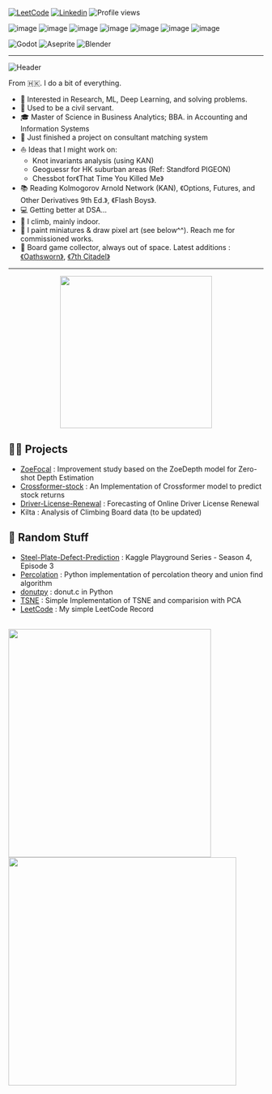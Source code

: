 
<!--[![Portfolio](https://img.shields.io/badge/Portfolio-Visit-brightgreen?style=flat-square)](https://github.com/austinmyc/)-->
[![LeetCode](https://img.shields.io/badge/LeetCode-Profile-orange?style=flat-square&logo=leetcode)](https://leetcode.com/austinmyc/)
[![Linkedin](https://img.shields.io/badge/Linkedin-Profile-blue?style=flat-square&logo=linkedin)](https://www.linkedin.com/in/austinmyc/)
![Profile views](https://komarev.com/ghpvc/?username=austinmyc&color=lightgrey)

![image](https://img.shields.io/badge/Python-FFD43B?style=for-the-badge&logo=python&logoColor=blue)
![image](https://img.shields.io/badge/PyTorch-EE4C2C?style=for-the-badge&logo=pytorch&logoColor=white)
![image](https://img.shields.io/badge/OpenCV-27338e?style=for-the-badge&logo=OpenCV&logoColor=white)
![image](https://img.shields.io/badge/R-276DC3?style=for-the-badge&logo=r&logoColor=white)
![image](https://img.shields.io/badge/HTML5-E34F26?style=for-the-badge&logo=html5&logoColor=white)
![image](https://img.shields.io/badge/MySQL-005C84?style=for-the-badge&logo=mysql&logoColor=white)
![image](https://img.shields.io/badge/Tableau-E97627?style=for-the-badge&logo=Tableau&logoColor=white)

![Godot](https://img.shields.io/badge/Godot-478CBF?style=for-the-badge&logo=GodotEngine&logoColor=white)
![Aseprite](https://img.shields.io/badge/Aseprite-EEEEEE?style=for-the-badge&logo=Aseprite&logoColor=#7D929E)
![Blender](https://img.shields.io/badge/blender-%23F5792A.svg?style=for-the-badge&logo=blender&logoColor=white)
 <hr>

![Header](https://readme-typing-svg.herokuapp.com?font=Roboto&size=36&duration=3500&pause=1000&color=484848&random=false&width=435&lines=++Hey+this+is+Austin!%F0%9F%91%8B++)

From 🇭🇰. I do a bit of everything.   

* 🧐   Interested in Research, ML, Deep Learning, and solving problems.
* 💼   Used to be a civil servant.
* 🎓   Master of Science in Business Analytics; BBA. in Accounting and Information Systems
* 🌱   Just finished a project on consultant matching system
* ⛵   Ideas that I might work on:
  + Knot invariants analysis (using KAN)
  + Geoguessr for HK suburban areas (Ref: Standford PIGEON)
  + Chessbot for《That Time You Killed Me》
* 📚   Reading Kolmogorov Arnold Network (KAN), 《Options, Futures, and Other Derivatives 9th Ed.》, 《Flash Boys》.
* 💻   Getting better at DSA... 
* 🧗   I climb, mainly indoor.
* 🎨   I paint miniatures & draw pixel art (see below^^). Reach me for commissioned works.
* 🎲   Board game collector, always out of space. Latest additions :[《Oathsworn》](https://boardgamegeek.com/boardgame/251661/oathsworn-into-the-deepwood), [《7th Citadel》](https://boardgamegeek.com/boardgame/286063/the-7th-citadel)
<hr>
<p align="center">
<img src="https://github.com/user-attachments/assets/37e5eb94-480b-4433-90f5-8e39240d8d8a" width="300">
</p>


## 👨‍💻 Projects
* <a href="https://github.com/austinmyc/ZoeFocal">ZoeFocal</a> : Improvement study based on the ZoeDepth model for Zero-shot Depth Estimation
* <a href="https://github.com/austinmyc/Crossformer-stock">Crossformer-stock</a> : An Implementation of Crossformer model to predict stock returns
* <a href="https://github.com/austinmyc/Driver-License-Renewal">Driver-License-Renewal</a> : Forecasting of Online Driver License Renewal
* Kilta : Analysis of Climbing Board data (to be updated)

## 🤡 Random Stuff
* <a href="https://github.com/austinmyc/Steel-Plate-Defect-Prediction">Steel-Plate-Defect-Prediction</a> : Kaggle Playground Series - Season 4, Episode 3
* <a href="https://github.com/austinmyc/percolation">Percolation</a> : Python implementation of percolation theory and union find algorithm
* <a href="https://github.com/austinmyc/donutpy">donutpy</a> : donut.c in Python
* <a href="https://github.com/austinmyc/TSNE">TSNE</a> : Simple Implementation of TSNE and comparision with PCA
* <a href="https://github.com/austinmyc/LeetCode">LeetCode</a> : My simple LeetCode Record

<br>

 <div id="banner">
    <div class="inline-block">
        <img src="https://leetcard.jacoblin.cool/austinmyc?theme=light&font=Work%20Sans&ext=contest" height="450" width="400">
        <img src="https://leetcode-badge-showcase.vercel.app/api?username=austinmyc&theme=light&animated=true" height="450">
    </div>  
</div>



